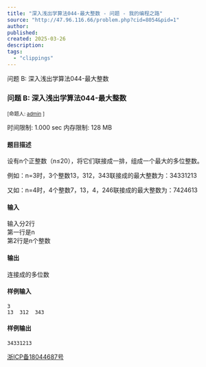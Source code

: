 ```yaml
---
title: "深入浅出学算法044-最大整数 - 问题 - 我的编程之路"
source: "http://47.96.116.66/problem.php?cid=8054&pid=1"
author:
published:
created: 2025-03-26
description:
tags:
  - "clippings"
---
```

问题 B: 深入浅出学算法044-最大整数

### 问题 B: 深入浅出学算法044-最大整数

<sub>[命题人: <span><a href="http://47.96.116.66/userinfo.php?user=admin">admin</a></span> ]</sub>

时间限制: 1.000 sec 内存限制: 128 MB  
  

#### 题目描述

设有n个正整数（n≤20），将它们联接成一排，组成一个最大的多位整数。  

例如：n=3时，3个整数13，312，343联接成的最大整数为：34331213  

又如：n=4时，4个整数7，13，4，246联接成的最大整数为：7424613  

#### 输入

输入分2行  
第一行是n  
第2行是n个整数  

#### 输出

连接成的多位数

#### 样例输入

```
3
13  312  343
```

#### 样例输出

```
34331213
```

  

[浙ICP备18044687号](http://beian.miit.gov.cn/)